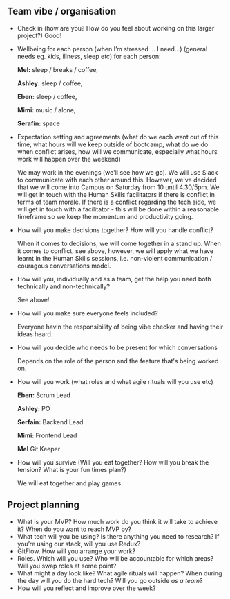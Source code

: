 ## Team vibe / organisation

- Check in (how are you? How do you feel about working on this larger project?)
  Good!

- Wellbeing for each person (when I’m stressed ... I need...) (general needs eg. kids, illness, sleep etc) for each person:

  **Mel:** sleep / breaks / coffee,
  
  **Ashley:** sleep / coffee, 
  
  **Eben:** sleep / coffee, 
  
  **Mimi:** music / alone,
  
  **Serafin:** space

- Expectation setting and agreements (what do we each want out of this time, what hours will we keep outside of bootcamp, what do we do when conflict arises, how will we communicate, especially what hours work will happen over the weekend)

  We may work in the evenings (we'll see how we go). We will use Slack to communicate with each other around this. However, we've decided that we will come into Campus on Saturday from 10 until 4.30/5pm. We will get in touch with the Human Skills facilitators if there is conflict in terms of team morale. If there is a conflict regarding the tech side, we will get in touch with a facilitator - this will be done within a reasonable timeframe so we keep the momentum and productivity going.

- How will you make decisions together? How will you handle conflict?

  When it comes to decisions, we will come together in a stand up. When it comes to conflict, see above, however, we will apply what we have learnt in the Human Skills sessions, i.e. non-violent communication / couragous conversations model.

- How will you, individually and as a team, get the help you need both technically and non-technically?

  See above!

- How will you make sure everyone feels included?
  
  Everyone havin the responsibility of being vibe checker and having their ideas heard.

- How will you decide who needs to be present for which conversations
  
  Depends on the role of the person and the feature that's being worked on.

- How will you work (what roles and what agile rituals will you use etc)

  **Eben:** Scrum Lead
  
  **Ashley:** PO
  
  **Serfain:** Backend Lead
  
  **Mimi:** Frontend Lead
  
  **Mel** Git Keeper

- How will you survive (Will you eat together? How will you break the tension? What is your fun times plan?)
  
  We will eat together and play games

## Project planning

- What is your MVP? How much work do you think it will take to achieve it? When do you want to reach MVP by?
- What tech will you be using? Is there anything you need to research? If you’re using our stack, will you use Redux?
- GitFlow. How will you arrange your work?
- Roles. Which will you use? Who will be accountable for which areas? Will you swap roles at some point?
- What might a day look like? What agile rituals will happen? When during the day will you do the hard tech? Will you go outside _as a team_?
- How will you reflect and improve over the week?
